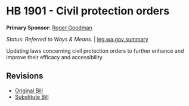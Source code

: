 # HB 1901 - Civil protection orders
**Primary Sponsor:** [Roger Goodman](/person/leg/roger.goodman.md)

*Status: Referred to Ways & Means.* | [leg.wa.gov summary](https://app.leg.wa.gov/billsummary?BillNumber=1901&Year=2021)

Updating laws concerning civil protection orders to further enhance and improve their efficacy and accessibility.

## Revisions
* [Original Bill](1/)
* [Substitute Bill](S/)